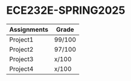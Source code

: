 # ECE232E-SPRING2025

| Assignments | Grade |
| --- | --- |
| Project1 | 99/100 |
| Project2 | 97/100 |
| Project3 | x/100 |
| Project4 | x/100 |
